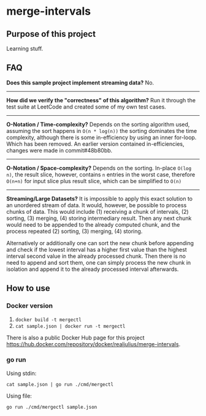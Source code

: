 # merge-intervals

## Purpose of this project

Learning stuff.

## FAQ

**Does this sample project implement streaming data?** No.

---

**How did we verify the "correctness" of this algorithm?** Run it through the test suite at LeetCode and created some of my own test cases.

---

**O-Notation / Time-complexity?** Depends on the sorting algorithm used, assuming the sort happens in `O(n * log(n))` the sorting dominates the time complexity, although there is some in-efficiency by using an inner for-loop. Which has been removed. An earlier version contained in-efficiencies, changes were made in  commit#48b80bb.

---

**O-Notation / Space-complexity?** Depends on the sorting. In-place `O(log n)`, the result slice, however, contains `n` entries in the worst case, therefore `O(n+n)` for input slice plus result slice, which can be simplified to `O(n)`

---

**Streaming/Large Datasets?** It is impossible to apply this exact solution to an unordered stream of data. It would, however, be possible to process chunks of data. This would include (1) receiving a chunk of intervals, (2) sorting, (3) merging, (4) storing intermediary result. Then any next chunk would need to be appended to the already computed chunk, and the process repeated (2) sorting, (3) merging, (4) storing.

Alternatively or additionally one can sort the new chunk before appending and check if the lowest interval has a higher first value than the highest interval second value in the already processed chunk. Then there is no need to append and sort them, one can simply process the new chunk in isolation and append it to the already processed interval afterwards.



## How to use

### Docker version

 1. `docker build -t mergectl`
 2. `cat sample.json | docker run -t mergectl`

There is also a public Docker Hub page for this project https://hub.docker.com/repository/docker/realjulius/merge-intervals.

### go run

Using stdin:

`cat sample.json | go run ./cmd/mergectl`

Using file:

`go run ./cmd/mergectl sample.json`
